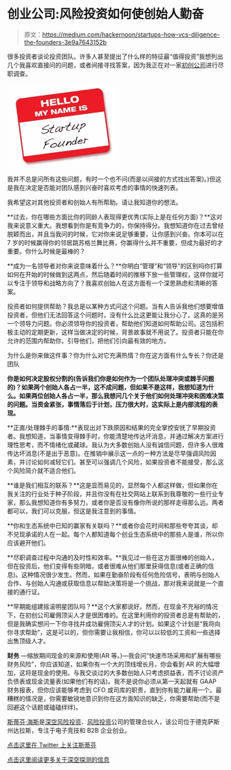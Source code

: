 # 创业公司:风险投资如何使创始人勤奋

> 原文：<https://medium.com/hackernoon/startups-how-vcs-diligence-the-founders-3e9a7643152b>

很多投资者谈论投资团队。许多人甚至提出了什么样的特征最“值得投资”我想列出几个我喜欢直接问的问题，或者间接寻找答案，因为我正在对一家[初创公司](https://hackernoon.com/tagged/startup)进行尽职调查。

![](img/67c664a44d5208289112e962d3247c96.png)

我并不总是问所有这些问题，有时一个也不问(而是以间接的方式找出答案)。)但这是我在决定是否能对团队感到兴奋时喜欢考虑的事情的快速列表。

我希望这对其他投资者和创始人有所帮助。请让我知道你的想法。

**过去，你在哪些方面比你的同龄人表现得更优秀(实际上是在任何方面)？**这对我来说意义重大。我想看到你是有竞争力的，你保持得分。我想知道你在过去曾经脱颖而出，并且当我问的时候，它对你来说足够重要，让你感到兴奋。你本可以在 7 岁的时候赢得你的邻居跳苏格兰舞比赛，你赢得什么并不重要，但成为最好的才重要。你什么时候是最棒的？

**成为一名领导者对你来说意味着什么？**你明白“管理”和“领导”的区别吗你打算如何在开始的时候做到这两点，然后随着时间的推移下放一些管理权，这样你就可以专注于领导和战略方向了？我喜欢创始人在这方面有一个深思熟虑和清晰的答案。

投资者如何提供帮助？我总是以某种方式问这个问题。当有人告诉我他们想要增值投资者，但他们无法回答这个问题时，没有什么比这更能让我分心了。这真的是另一个领导力问题。你必须领导你的投资者，帮助他们知道如何帮助公司。这包括积极主动的定期更新，这样当做决定的时候，背景故事就不用说了。投资者只能在你允许的范围内帮助你，引导他们，把他们引向最有效的地方。

为什么是你来做这件事？你为什么对它充满热情？你在这方面有什么专长？你还是团队

**你是如何决定股权分割的(告诉我们你是如何作为一个团队处理冲突或棘手问题的)？如果两个创始人各占一半，这不成问题，但如果不是这样，我想知道为什么。如果两位创始人各占一半，那么我想问几个关于他们如何处理冲突和困难决策的问题。当资金紧张，事情落后于计划，压力很大时，这实际上是内部流程的表现。**

**正直/处理棘手的事情:**表现出对下跌原因和结果的完全掌控安抚了早期投资者。我想知道，当事情变得棘手时，你能清楚地传达坏消息，并通过解决方案进行理性思考，而不情绪化或藏球。我认为大多数创始人没有诚信问题，但许多人很难传达坏消息(不是出于恶意)。在推销中展示这一点的一种方法是尽早强调风险因素，并讨论如何减轻它们。甚至可以强调几个风险，如果投资者不能接受，那么这个风险简介就不适合他们。

**谁是我们相互的联系？**这是显而易见的，显然每个人都这样做，但如果你在我关注的行业处于种子阶段，并且你没有在社交网站上联系到我尊敬的一些行业专家，那么我想知道你有多努力，或者你是否没有像你所说的那样走得那么远。两者都可以，我们可以克服，但这是我注意到的事情。

**你和生态系统中已知的赢家有关联吗？**或者你会花时间和那些夸夸其谈，却不兑现承诺的人在一起。每个人都知道每个创业生态系统中的那些人是谁，所以你应该避开他们。

**尽职调查过程中沟通的及时性和效率。**我见过一些在这方面很棒的创始人，但在投资后，他们变得有些阴暗，或者很难从他们那里获得信息(或者正确的信息)。这种情况很少发生。然而，如果在勤奋阶段有任何危险信号，表明与创始人合作、与创始人沟通或获取信息以帮助决策将是一个挑战，那对我来说就是一个直接的通行证。

**早期能组建摇滚明星团队吗？**这个大家都说好。然而，在现金不充裕的情况下，在初创公司雇佣顶尖人才是很困难的。在这里利用你的投资者总是有帮助的，但是我确实想问一下你寻找并成功雇佣顶尖人才的计划。如果这个计划是“我将向你寻求帮助”，这是可以的，但你需要让我相信，你可以以较低的工资和一些选择出售顶级人才。

**财务** —缩放期间现金的来源和使用(AR 等。)—我会问“快速市场采用和扩展有哪些财务风险”，你应该知道，如果你有一个大的顶线增长月，你会看到 AR 的大幅增加，这将是现金的使用。与我交谈过的大多数创始人只考虑损益表，而不讨论资产负债表或现金流量表(如果他们有的话)。我不是说你必须从第一天起就有 GAAP 财务报表，但你应该能够考虑到 CFO 或司库的职责，直到你有能力雇用一个。最糟糕的情况是，你需要敏锐地意识到你在这方面知识的缺乏，你需要帮助(而不是回避这个话题或磕磕绊绊)。

[斯蒂芬·海斯](http://deepspacevc.com/team/)是[深空风险投资](http://deepspacevc.com/)、[风险投资](https://hackernoon.com/tagged/vc)公司的管理合伙人，该公司位于德克萨斯州达拉斯，专注于电子竞技和 B2B 企业创业。

[点击这里在 Twitter 上关注斯蒂芬](https://twitter.com/hazesyah)

[点击这里阅读更多关于深空探测的信息](http://deepspacevc.com/)